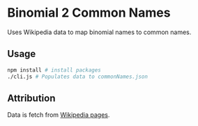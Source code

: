 # Binomial 2 Common Names

Uses Wikipedia data to map binomial names to common names.

## Usage

```sh
npm install # install packages
./cli.js # Populates data to commonNames.json
```

## Attribution

Data is fetch from [Wikipedia pages](https://en.wikipedia.org/).
